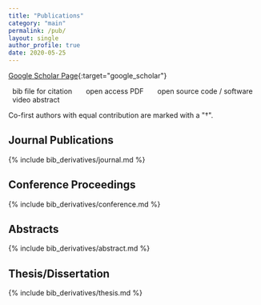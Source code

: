 ```yaml
---
title: "Publications"
category: "main"
permalink: /pub/
layout: single
author_profile: true
date: 2020-05-25
---
```


<i class="ai ai-google-scholar-square"></i> [Google Scholar Page](https://scholar.google.com/citations?user=1GqG2q8AAAAJ){:target="google_scholar"}

<i class="fa fa-quote-right"></i> &nbsp; bib file for citation &nbsp;&nbsp;&nbsp; <i class="fa fa-file-pdf-o"></i> &nbsp; open access PDF &nbsp;&nbsp;&nbsp; <i class="fa fa-code"></i> &nbsp; open source code / software &nbsp;&nbsp;&nbsp; <i class="fa fa-video-camera"></i> &nbsp; video abstract

<span style="font-size:1em;">Co-first authors with equal contribution are marked with a "&dagger;".</span>

## Journal Publications

{% include bib_derivatives/journal.md %}

## Conference Proceedings

{% include bib_derivatives/conference.md %}

## Abstracts

{% include bib_derivatives/abstract.md %}

## Thesis/Dissertation

{% include bib_derivatives/thesis.md %}

